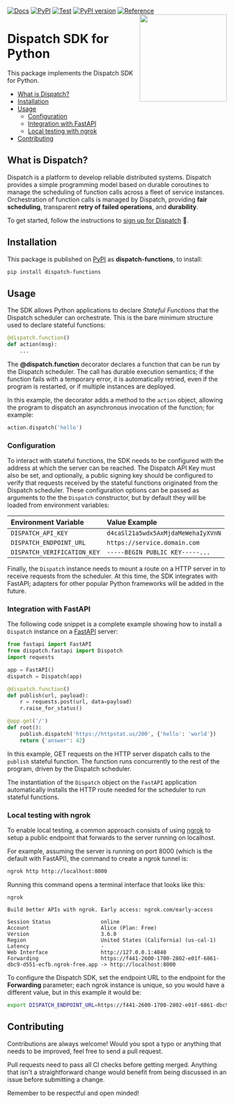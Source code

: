 [![Docs](https://github.com/stealthrocket/dispatch-sdk-python/actions/workflows/docs.yml/badge.svg?branch=)](https://github.com/stealthrocket/dispatch-sdk-python/actions/workflows/docs.yml)
[![PyPI](https://github.com/stealthrocket/dispatch-sdk-python/actions/workflows/pypi.yml/badge.svg?branch=)](https://github.com/stealthrocket/dispatch-sdk-python/actions/workflows/pypi.yml)
[![Test](https://github.com/stealthrocket/dispatch-sdk-python/actions/workflows/test.yml/badge.svg?branch=)](https://github.com/stealthrocket/dispatch-sdk-python/actions/workflows/test.yml)
[![PyPI version](https://badge.fury.io/py/dispatch-functions.svg)](https://badge.fury.io/py/dispatch-functions)
[![Reference](https://img.shields.io/badge/API-Reference-lightblue.svg)](https://didactic-adventure-wo1o3nr.pages.github.io/main/)
<img align="right" src="https://github.com/stealthrocket/dispatch-sdk-protobuf/assets/865510/87162355-e184-4058-a733-650eee53f333" width="200"/>

# Dispatch SDK for Python

This package implements the Dispatch SDK for Python.

[fastapi]: https://fastapi.tiangolo.com/tutorial/first-steps/
[ngrok]:   https://ngrok.com/
[pypi]:    https://pypi.org/project/dispatch-functions/
[signup]:  https://docs.stealthrocket.cloud/dispatch/getting-started

- [What is Dispatch?](#what-is-dispatch)
- [Installation](#installation)
- [Usage](#usage)
  - [Configuration](#configuration)
  - [Integration with FastAPI](#integration-with-fastapi)
  - [Local testing with ngrok](#local-testing-with-ngrok)
- [Contributing](#contributing)

## What is Dispatch?

Dispatch is a platform to develop reliable distributed systems. Dispatch
provides a simple programming model based on durable coroutines to manage the
scheduling of function calls across a fleet of service instances. Orchestration
of function calls is managed by Dispatch, providing **fair scheduling**,
transparent **retry of failed operations**, and **durability**.

To get started, follow the instructions to [sign up for Dispatch][signup] 🚀.

## Installation

This package is published on [PyPI][pypi] as **dispatch-functions**, to install:
```sh
pip install dispatch-functions
```

## Usage

The SDK allows Python applications to declare *Stateful Functions* that the
Dispatch scheduler can orchestrate. This is the bare minimum structure used
to declare stateful functions:
```python
@dispatch.function()
def action(msg):
    ...
```
The **@dispatch.function** decorator declares a function that can be run by
the Dispatch scheduler. The call has durable execution semantics; if the
function fails with a temporary error, it is automatically retried, even if
the program is restarted, or if multiple instances are deployed.

In this example, the decorator adds a method to the `action` object, allowing
the program to dispatch an asynchronous invocation of the function; for example:
```python
action.dispatch('hello')
```

### Configuration

To interact with stateful functions, the SDK needs to be configured with the
address at which the server can be reached. The Dispatch API Key must also be
set, and optionally, a public signing key should be configured to verify that
requests received by the stateful functions originated from the Dispatch
scheduler. These configuration options can be passed as arguments to the
the `Dispatch` constructor, but by default they will be loaded from environment
variables:

| Environment Variable        | Value Example                      |
| :-------------------------- | :--------------------------------- |
| `DISPATCH_API_KEY`          | `d4caSl21a5wdx5AxMjdaMeWehaIyXVnN` |
| `DISPATCH_ENDPOINT_URL`     | `https://service.domain.com`       |
| `DISPATCH_VERIFICATION_KEY` | `-----BEGIN PUBLIC KEY-----...`    |

Finally, the `Dispatch` instance needs to mount a route on a HTTP server in to
receive requests from the scheduler. At this time, the SDK integrates with
FastAPI; adapters for other popular Python frameworks will be added in the
future.

### Integration with FastAPI

The following code snippet is a complete example showing how to install a
`Dispatch` instance on a [FastAPI][fastapi] server:

```python
from fastapi import FastAPI
from dispatch.fastapi import Dispatch
import requests

app = FastAPI()
dispatch = Dispatch(app)

@dispatch.function()
def publish(url, payload):
    r = requests.post(url, data=payload)
    r.raise_for_status()

@app.get('/')
def root():
    publish.dispatch('https://httpstat.us/200', {'hello': 'world'})
    return {'answer': 42}
```

In this example, GET requests on the HTTP server dispatch calls to the
`publish` stateful function. The function runs concurrently to the rest of the
program, driven by the Dispatch scheduler.

The instantiation of the `Dispatch` object on the `FastAPI` application
automatically installs the HTTP route needed for the scheduler to run stateful
functions.

### Local testing with ngrok

To enable local testing, a common approach consists of using [ngrok][ngrok] to
setup a public endpoint that forwards to the server running on localhost.

For example, assuming the server is running on port 8000 (which is the default
with FastAPI), the command to create a ngrok tunnel is:
```sh
ngrok http http://localhost:8000
```
Running this command opens a terminal interface that looks like this:
```
ngrok

Build better APIs with ngrok. Early access: ngrok.com/early-access

Session Status                online
Account                       Alice (Plan: Free)
Version                       3.6.0
Region                        United States (California) (us-cal-1)
Latency                       -
Web Interface                 http://127.0.0.1:4040
Forwarding                    https://f441-2600-1700-2802-e01f-6861-dbc9-d551-ecfb.ngrok-free.app -> http://localhost:8000
```
To configure the Dispatch SDK, set the endpoint URL to the endpoint for the
**Forwarding** parameter; each ngrok instance is unique, so you would have a
different value, but in this example it would be:
```sh
export DISPATCH_ENDPOINT_URL=https://f441-2600-1700-2802-e01f-6861-dbc9-d551-ecfb.ngrok-free.app
```

## Contributing

Contributions are always welcome! Would you spot a typo or anything that needs
to be improved, feel free to send a pull request.

Pull requests need to pass all CI checks before getting merged. Anything that
isn't a straightforward change would benefit from being discussed in an issue
before submitting a change.

Remember to be respectful and open minded!
